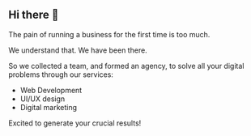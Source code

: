 ## Hi there 👋

The pain of running a business for the first time is too much. 

We understand that. We have been there. 

So we collected a team, and formed an agency, to solve all your digital problems through our services:

- Web Development
- UI/UX design
- Digital marketing

Excited to generate your crucial results!
<!--

**Here are some ideas to get you started:**

🙋‍♀️ A short introduction - We quickly generate your crucial results.
🌈 Contribution guidelines - how can the community get involved?
👩‍💻 Useful resources - where can the community find your docs? Is there anything else the community should know?
🍿 Fun facts - what does your team eat for breakfast?
🧙 Remember, you can do mighty things with the power of [Markdown](https://docs.github.com/github/writing-on-github/getting-started-with-writing-and-formatting-on-github/basic-writing-and-formatting-syntax)
-->
